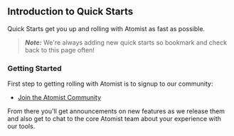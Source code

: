 ## Introduction to Quick Starts

Quick Starts get you up and rolling with Atomist as fast as possible.

> ***Note:*** We're always adding new quick starts so bookmark and check back to this page often!

### Getting Started

First step to getting rolling with Atomist is to signup to our community:

* [Join the Atomist Community](https://join.atomist.com)

From there you'll get announcements on new features as we release them and also get to chat to the core Atomist team about your experience with our tools.
